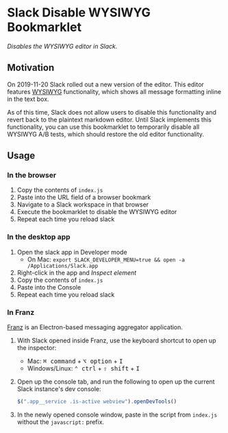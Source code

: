 # Slack Disable WYSIWYG Bookmarklet

*Disables the WYSIWYG editor in Slack.*

## Motivation

On 2019-11-20 Slack rolled out a new version of the editor. This editor features
[WYSIWYG](https://en.wikipedia.org/wiki/WYSIWYG) functionality, which shows all
message formatting inline in the text box.

As of this time, Slack does not allow users to disable this functionality and
revert back to the plaintext markdown editor. Until Slack implements this
functionality, you can use this bookmarklet to temporarily disable all
WYSIWYG A/B tests, which should restore the old editor functionality.

## Usage

### In the browser

1. Copy the contents of `index.js`
2. Paste into the URL field of a browser bookmark
3. Navigate to a Slack workspace in that browser
4. Execute the bookmarklet to disable the WYSIWYG editor
5. Repeat each time you reload slack

### In the desktop app

1. Open the slack app in Developer mode
    * On Mac: `export SLACK_DEVELOPER_MENU=true && open -a /Applications/Slack.app`
2. Right-click in the app and _Inspect element_
3. Copy the contents of `index.js`
4. Paste into the Console
5. Repeat each time you reload slack

### In Franz

[Franz](https://github.com/meetfranz/franz) is an Electron-based messaging aggregator application.

1. With Slack opened inside Franz, use the keyboard shortcut to open up the inspector:
   - Mac: <kbd>⌘ command</kbd> + <kbd>⌥ option</kbd> + <kbd>I</kbd>
   - Windows/Linux: <kbd>⌃ ctrl</kbd> + <kbd>⇧ shift</kbd> + <kbd>I</kbd>

2. Open up the console tab, and run the following to open up the current Slack instance's dev console:

   ```js
   $(".app__service .is-active webview").openDevTools()
   ```

3. In the newly opened console window, paste in the script from `index.js` without the `javascript:` prefix.
